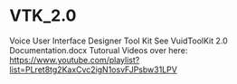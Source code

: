 # VTK_2.0
Voice User Interface Designer Tool Kit
See VuidToolKit 2.0 Documentation.docx
Tutorual Videos over here: https://www.youtube.com/playlist?list=PLret8tg2KaxCvc2igN1osvFJPsbw31LPV 
